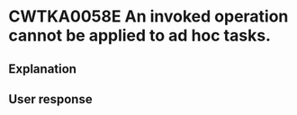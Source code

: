 # CWTKA0058E An invoked operation cannot be applied to ad hoc tasks.

## Explanation

## User response